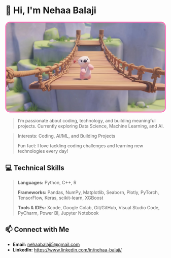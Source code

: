 # 🦦 Hi, I'm Nehaa Balaji

<img src="https://raw.githubusercontent.com/nehaabalaji/nehaabalaji/main/IMG_1222.jpg" 
     alt="My Pink Otter" 
     width="500" 
     style="border-radius: 15px; border: 3px solid #ff69b4;" />

> I’m passionate about coding, technology, and building meaningful projects. Currently exploring Data Science, Machine Learning, and AI.
 
> Interests: Coding, AI/ML, and Building Projects
> 
> Fun fact: I love tackling coding challenges and learning new technologies every day!

## 💻 Technical Skills
> **Languages:** Python, C++, R
> 
> **Frameworks:** Pandas, NumPy, Matplotlib, Seaborn, Plotly, PyTorch, TensorFlow, Keras, scikit-learn, XGBoost
> 
> **Tools & IDEs:** Xcode, Google Colab, Git/GitHub, Visual Studio Code, PyCharm, Power BI, Jupyter Notebook

## 📫 Connect with Me
- **Email:** nehaabalaji5@gmail.com  
- **LinkedIn:** https://www.linkedin.com/in/nehaa-balaji/


